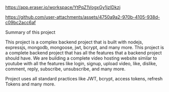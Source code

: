 https://app.eraser.io/workspace/YtPqZ1VogxGy1jzIDkzj

https://github.com/user-attachments/assets/4750a9a2-970b-4105-938d-c09bc2acc6af

Summary of this project

This project is a complex backend project that is built with nodejs, expressjs, mongodb, mongoose, jwt, bcrypt, and many more. This project is a complete backend project that has all the features that a backend project should have. We are building a complete video hosting website similar to youtube with all the features like login, signup, upload video, like, dislike, comment, reply, subscribe, unsubscribe, and many more.

Project uses all standard practices like JWT, bcrypt, access tokens, refresh Tokens and many more. 
